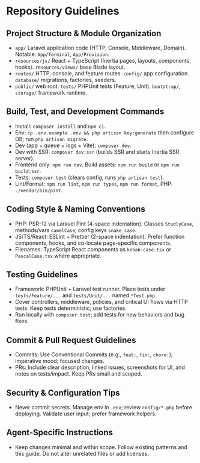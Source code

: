 # Repository Guidelines

## Project Structure & Module Organization
- `app/` Laravel application code (HTTP, Console, Middleware, Domain). Notable: `App/Terminal`, `App/Provision`.
- `resources/js/` React + TypeScript (Inertia pages, layouts, components, hooks). `resources/views/` base Blade layout.
- `routes/` HTTP, console, and feature routes. `config/` app configuration. `database/` migrations, factories, seeders.
- `public/` web root. `tests/` PHPUnit tests (Feature, Unit). `bootstrap/`, `storage/` framework runtime.

## Build, Test, and Development Commands
- Install: `composer install` and `npm ci`.
- Env: `cp .env.example .env && php artisan key:generate` then configure DB; run `php artisan migrate`.
- Dev (app + queue + logs + Vite): `composer dev`.
- Dev with SSR: `composer dev:ssr` (builds SSR and starts Inertia SSR server).
- Frontend only: `npm run dev`. Build assets: `npm run build` or `npm run build:ssr`.
- Tests: `composer test` (clears config, runs `php artisan test`).
- Lint/Format: `npm run lint`, `npm run types`, `npm run format`, PHP: `./vendor/bin/pint`.

## Coding Style & Naming Conventions
- PHP: PSR-12 via Laravel Pint (4-space indentation). Classes `StudlyCase`, methods/vars `camelCase`, config keys `snake_case`.
- JS/TS/React: ESLint + Prettier (2-space indentation). Prefer function components, hooks, and co-locate page-specific components.
- Filenames: TypeScript React components as `kebab-case.tsx` or `PascalCase.tsx` where appropriate.

## Testing Guidelines
- Framework: PHPUnit + Laravel test runner. Place tests under `tests/Feature/...` and `tests/Unit/...` named `*Test.php`.
- Cover controllers, middleware, policies, and critical UI flows via HTTP tests. Keep tests deterministic; use factories.
- Run locally with `composer test`; add tests for new behaviors and bug fixes.

## Commit & Pull Request Guidelines
- Commits: Use Conventional Commits (e.g., `feat:`, `fix:`, `chore:`); imperative mood; focused changes.
- PRs: Include clear description, linked issues, screenshots for UI, and notes on tests/impact. Keep PRs small and scoped.

## Security & Configuration Tips
- Never commit secrets. Manage env in `.env`; review `config/*.php` before deploying. Validate user input; prefer framework helpers.

## Agent-Specific Instructions
- Keep changes minimal and within scope. Follow existing patterns and this guide. Do not alter unrelated files or add licenses.
